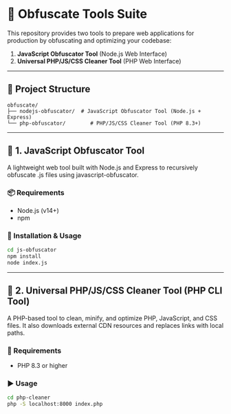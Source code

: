# 🔐 Obfuscate Tools Suite

This repository provides two tools to prepare web applications for production by obfuscating and optimizing your codebase:

1. **JavaScript Obfuscator Tool** (Node.js Web Interface)
2. **Universal PHP/JS/CSS Cleaner Tool** (PHP Web Interface)

---

## 📁 Project Structure

```
obfuscate/
├── nodejs-obfuscator/  # JavaScript Obfuscator Tool (Node.js + Express)
└── php-obfuscator/        # PHP/JS/CSS Cleaner Tool (PHP 8.3+)
```

---

## 🧩 1. JavaScript Obfuscator Tool

A lightweight web tool built with Node.js and Express to recursively obfuscate .js files using javascript-obfuscator.

### 📦 Requirements

- Node.js (v14+)
- npm

### 🔧 Installation & Usage

```bash
cd js-obfuscator
npm install
node index.js
```

---

## 🧩 2. Universal PHP/JS/CSS Cleaner Tool (PHP CLI Tool)

A PHP-based tool to clean, minify, and optimize PHP, JavaScript, and CSS files. It also downloads external CDN resources and replaces links with local paths.

### 🧪 Requirements

- PHP 8.3 or higher

### ▶ Usage

```bash
cd php-cleaner
php -S localhost:8000 index.php
```